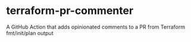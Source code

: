 # terraform-pr-commenter
A GitHub Action that adds opinionated comments to a PR from Terraform fmt/init/plan output
